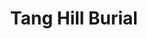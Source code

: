 --- 
title: "Tang Hill Burial"
publishdate: "2019-2-28T16:48:46+02:00"
src: "https://365manga.net/manga/tang-hill-burial"
image: "https://data.365manga.net/images/thumbnails/30407-tang-hill-burial.jpg"
description: " Journey to the West, but with female Wukong and muscular yet klutzy monk."
---